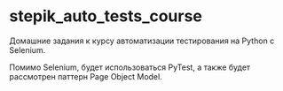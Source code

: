 # stepik_auto_tests_course
Домашние задания к курсу автоматизации тестирования на Python с Selenium.

Помимо Selenium, будет использоваться PyTest, а также будет рассмотрен паттерн Page Object Model.
